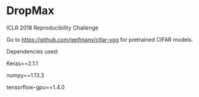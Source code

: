 # DropMax
ICLR 2018 Reproducibility Challenge

Go to https://github.com/geifmany/cifar-vgg for pretrained CIFAR models.

Dependencies used:

Keras==2.1.1

numpy==1.13.3

tensorflow-gpu==1.4.0

